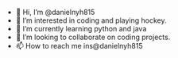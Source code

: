 - 👋 Hi, I’m @danielnyh815
- 👀 I’m interested in coding and playing hockey.
- 🌱 I’m currently learning python and java
- 💞️ I’m looking to collaborate on coding projects. 
- 📫 How to reach me ins@danielnyh815

<!---
danielnyh815/danielnyh815 is a ✨ special ✨ repository because its `README.md` (this file) appears on your GitHub profile.
You can click the Preview link to take a look at your changes.
--->

